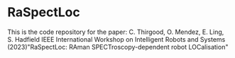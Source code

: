 # RaSpectLoc
This is the code repository for the paper: C. Thirgood, O. Mendez, E. Ling, S. Hadfield IEEE International Workshop on Intelligent Robots and Systems (2023)"RaSpectLoc: RAman SPECTroscopy-dependent robot LOCalisation"
